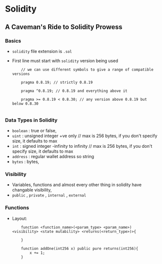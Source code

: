 # Solidity

## A Caveman's Ride to Solidity Prowess

### Basics

- `solidity` file extension is `.sol`
- First line must start with `solidity` version being used

    ```solidity
        // we can use different symbols to give a range of compatible versions

        pragma 0.8.19; // strictly 0.8.19

        pragma ^0.8.19; // 0.8.19 and everything above it

        pragma >= 0.8.19 < 0.8.30; // any version above 0.8.19 but below 0.8.30


    ```

### Data Types in Solidity

- `boolean` : true or false, 
- `uint` : unsigned integer +ve only // max is 256 bytes, if you don't specify size, it defaults to max
- `int` : signed integer -infinity to infinity // max is 256 bytes, if you don't specify size, it defaults to max
- `address` : regular wallet address so string
- `bytes` : bytes, 

### Visibility

- Variables, functions and almost every other thing in solidity have changable visibility, 
- `public` , `private` , `internal` , `external`

### Functions

- Layout: 

    ```solidity
        function <function_name>(<param_type> <param_name>) <visibility> <state mutability> <returns(<return_type>)>{

        }

        function addOne(int256 x) public pure returns(int256){
            x += 1;
        }
    ```